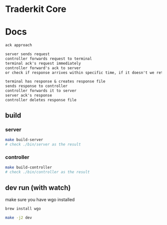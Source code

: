 # Traderkit Core

# Docs

```md
ack approach

server sends request
controller forwards request to terminal
terminal ack's request immediately
controller forward's ack to server
or check if response arrives within specific time, if it doesn't we retry

terminal has response & creates response file
sends response to controller
controller forwards it to server
server ack's response
controller deletes response file
```


## build

### server

```bash
make build-server
# check ./bin/server as the result
```

### controller

```bash
make build-controller
# check ./bin/controller as the result
```

## dev run (with watch)

make sure you have wgo installed

```bash
brew install wgo
```

```bash
make -j2 dev
```
